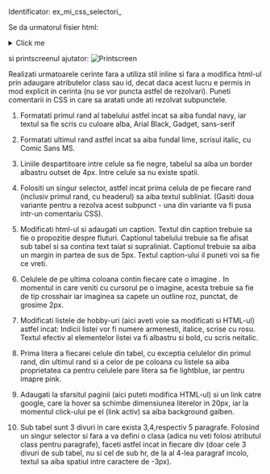 Identificator: ex_mi_css_selectori_

Se da urmatorul fisier html:

<details>
<summary>Click me</summary>

```
<!DOCTYPE html>
<html>
<head>
	<meta charset="UTF-8"/>
	<title>Titlu</title>
</head>
<body>
	<table id="tab_fl">
		<thead>
			<tr>
				<th>Nume</th>
				<th>Prenume</th>
				<th>Ocupatie</th>
				<th>Hobby-uri</th>
				<th>Poza</th>
			</tr>
		</thead>
		<tbody>
			<tr>
				<td>Flutureanu</td>
				<td>Petala</td>
				<td>instructor de zbor</td>
				<td>
					<ol>
						<li>acrobatiile in aer</li>
					</ol>
				</td>
				<td><img src="http://irinaciocan.ro/tehnici_web/imagini/fluture1a.png" alt="Flutureanu"></td>
			</tr>
			<tr>
				<td>Fluflututurescu</td>
				<td>Flu-flu</td>
				<td>lo-logoped</td>
				<td>
					<ol>
						<li>zbu-zbu-zburatul pe-pe c-c-campie</li>
					</ol>
				</td>
				<td><img src="http://irinaciocan.ro/tehnici_web/imagini/fluture2a.png" alt="Fluflututurescu"></td>
			</tr>
			<tr>
				<td>Fluturache</td>
				<td>Ion</td>
				<td>negustor de polen</td>
				<td>
					<ol>
						<li>botanica</li>
						<li>pictura</li>
					</ol>
				</td>
				<td><img src="http://irinaciocan.ro/tehnici_web/imagini/fluture3a.png" alt="Fluturache"></td>
			</tr>
			<tr>
				<td>Omiduta</td>
				<td>Omidon</td>
				<td>mancator de frunze</td>
				<td>
					<ol>
						<li>actoria</li>
						<li>deghizatul in fluture</li>
					</ol>
				</td>
				<td><img src="http://irinaciocan.ro/tehnici_web/imagini/fluture4a.png" alt="Omiduta"></td>
			</tr>
			<tr>
				<td>Fluturong</td>
				<td>Zbarr</td>
				<td>luptator profesionist</td>
				<td>
					<ol>
						<li>artele martiale</li>
						<li>batut paianjenii</li>
					</ol>
				</td>
				<td><img src="http://irinaciocan.ro/tehnici_web/imagini/fluture5a.png" alt="Omiduta"></td>
			</tr>
		</tbody>
		<tfoot>
			<tr>
				<td>
					Concluzii:
				</td>
				<td colspan="4">
					Toti fluturii sunt frumosi!
				</td>
			</tr>
		</tfoot>

	</table>
	<div>
		<p>paragraf</p>
		<p>paragraf</p>
		<p>paragraf</p>
	</div>
		<div>
		<p>paragraf</p>
		<p>paragraf</p>
		<p>paragraf</p>
		<p>paragraf</p>
	</div>
	<div>
		<p>paragraf</p>
		<p>paragraf</p>
		<p>paragraf</p>
		<p>paragraf</p>
		<p>paragraf</p>
	</div>
	<hr/>
	<div>
		<p>paragraf</p>
		<p>paragraf</p>
		<p>paragraf</p>
		<p>paragraf</p>
		<p>paragraf</p>
	</div>	
</body>
</html>
```

</details>


si printscreenul ajutator:
![Printscreen](https://user-images.githubusercontent.com/38056943/77864089-5b5be580-722f-11ea-8a89-8b0c3fc2ee42.png)

Realizati urmatoarele cerinte fara a utiliza stil inline si fara a modifica html-ul prin adaugare atributelor class sau id, decat daca
acest lucru e permis in mod explicit in cerinta (nu se vor puncta astfel de rezolvari). Puneti comentarii in CSS in care sa aratati unde
ati rezolvat subpunctele.

1) Formatati primul rand al tabelului astfel incat sa aiba fundal navy, iar textul sa fie scris cu culoare alba,
Arial Black, Gadget, sans-serif

2) Formatati ultimul rand astfel incat sa aiba fundal lime, scrisul italic, cu Comic Sans MS.

3) Liniile despartitoare intre celule sa fie negre, tabelul sa aiba un border albastru outset de 4px. Intre celule sa nu existe spatii.

4) Folositi un singur selector, astfel incat prima celula de pe fiecare rand (inclusiv primul rand, cu headerul) sa aiba textul subliniat.
   (Gasiti doua variante pentru a rezolva acest subpunct - una din variante va fi pusa intr-un comentariu CSS).

5) Modificati html-ul si adaugati un caption. Textul din caption trebuie sa fie o propozitie despre fluturi. Captionul tabelului trebuie
   sa fie afisat sub tabel si sa contina text taiat si supraliniat. Captionul trebuie sa aiba un margin in partea de sus de 5px.
   Textul caption-ului il puneti voi sa fie ce vreti.

6) Celulele de pe ultima coloana contin fiecare cate o imagine . In momentul in care veniti cu cursorul pe o imagine, acesta trebuie sa
   fie de tip crosshair iar imaginea sa capete un outline roz, punctat, de grosime 2px.

7) Modificati listele de hobby-uri (aici aveti voie sa modificati si HTML-ul) astfel incat:
	Indicii listei vor fi numere armenesti, italice, scrise cu rosu.
	Textul efectiv al elementelor listei va fi albastru si bold, cu scris neitalic.

8) Prima litera a fiecarei celule din tabel, cu exceptia celulelor din primul rand, din ultimul rand si a celor de pe coloana cu listele
   sa aiba proprietatea ca pentru celulele pare litera sa fie lightblue, iar pentru imapre pink.

9) Adaugati la sfarsitul paginii (aici puteti modifica HTML-ul) si un link catre google, care la hover sa schimbe dimensiunea literelor in
   20px, iar la momentul click-ului pe el (link activ) sa aiba background galben.

10) Sub tabel sunt 3 divuri in care exista 3,4,respectiv 5 paragrafe. Folosind un singur selector si fara a va defini o clasa
 (adica nu veti folosi atributul class pentru paragrafe), faceti astfel incat in fiecare div (doar cele 3 divuri de sub tabel, nu si
  cel de sub hr, de la al 4-lea paragraf incolo, textul sa aiba spatiul intre caractere de -3px).
